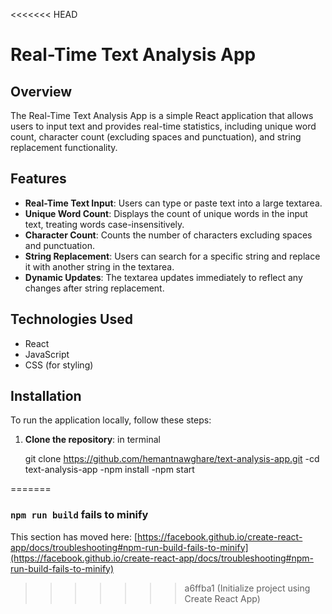 <<<<<<< HEAD
# Real-Time Text Analysis App

## Overview
The Real-Time Text Analysis App is a simple React application that allows users to input text and provides real-time statistics, 
including unique word count, character count (excluding spaces and punctuation), and string replacement functionality.

## Features
- **Real-Time Text Input**: Users can type or paste text into a large textarea.
- **Unique Word Count**: Displays the count of unique words in the input text, treating words case-insensitively.
- **Character Count**: Counts the number of characters excluding spaces and punctuation.
- **String Replacement**: Users can search for a specific string and replace it with another string in the textarea.
- **Dynamic Updates**: The textarea updates immediately to reflect any changes after string replacement.

## Technologies Used
- React
- JavaScript
- CSS (for styling)

## Installation
To run the application locally, follow these steps:

1. **Clone the repository**:
   in terminal
   
   git clone https://github.com/hemantnawghare/text-analysis-app.git
   -cd text-analysis-app
   -npm install
   -npm start

=======

### `npm run build` fails to minify

This section has moved here: [https://facebook.github.io/create-react-app/docs/troubleshooting#npm-run-build-fails-to-minify](https://facebook.github.io/create-react-app/docs/troubleshooting#npm-run-build-fails-to-minify)
>>>>>>> a6ffba1 (Initialize project using Create React App)
